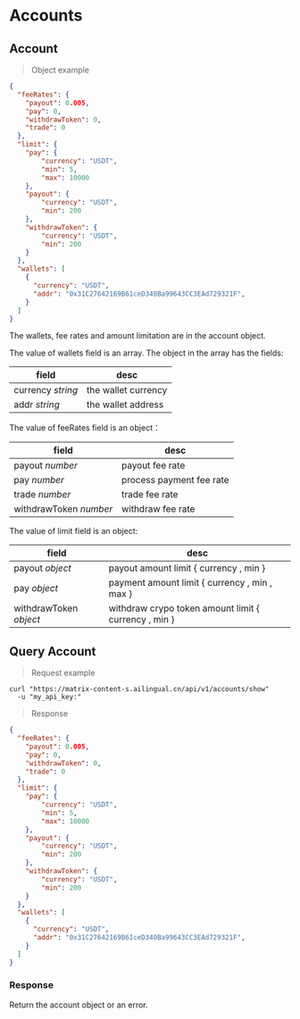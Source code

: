 # Accounts

## Account

> Object example

```json
{
  "feeRates": {
    "payout": 0.005,
    "pay": 0,
    "withdrawToken": 0,
    "trade": 0
  },
  "limit": {
    "pay": {
        "currency": "USDT",
        "min": 5,
        "max": 10000
    },
    "payout": {
        "currency": "USDT",
        "min": 200
    },
    "withdrawToken": {
        "currency": "USDT",
        "min": 200
    }
  },
  "wallets": [
    {
      "currency": "USDT",
      "addr": "0x31C27642169B61ceD340Ba99643CC3EAd729321F",
    }
  ]
}
```

The wallets, fee rates and amount limitation are in the account object. 

The value of wallets field is an array. The object in the array has the fields:

field	    |     desc
--------  | -----------
currency *string* | the wallet currency
addr *string* | the wallet address

The value of feeRates field is an object：

field	    |     desc
--------  | -----------
payout *number* | payout fee rate
pay *number* | process payment fee rate
trade *number* | trade fee rate
withdrawToken *number* | withdraw fee rate

The value of limit field is an object:

field	    |     desc
--------  | -----------
payout *object* | payout amount limit { currency <string>, min <number> }
pay *object* | payment amount limit { currency <string>, min <number>, max <number> }
withdrawToken *object* | withdraw crypo token amount limit { currency <string>, min <number> }

## Query Account

> Request example

```shell
curl "https://matrix-content-s.ailingual.cn/api/v1/accounts/show"
  -u "my_api_key:"
```

> Response

```json
{
  "feeRates": {
    "payout": 0.005,
    "pay": 0,
    "withdrawToken": 0,
    "trade": 0
  },
  "limit": {
    "pay": {
        "currency": "USDT",
        "min": 5,
        "max": 10000
    },
    "payout": {
        "currency": "USDT",
        "min": 200
    },
    "withdrawToken": {
        "currency": "USDT",
        "min": 200
    }
  },
  "wallets": [
    {
      "currency": "USDT",
      "addr": "0x31C27642169B61ceD340Ba99643CC3EAd729321F",
    }
  ]
}
```

### Response

Return the account object or an error.
